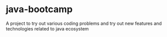 # java-bootcamp
A project to try out various coding problems and try out new features and technologies related to java ecosystem
